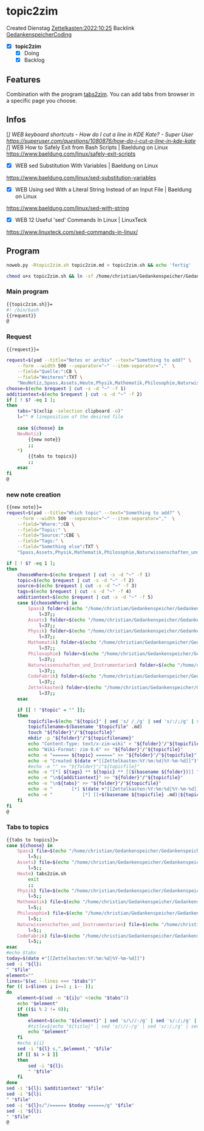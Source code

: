 # topic2zim
Created Dienstag [Zettelkasten:2022:10:25]()
Backlink [GedankenspeicherCoding](../GedankenspeicherCoding.md)

- [X] **topic2zim**
	- [X] Doing
	- [X] Backlog

## Features

Combination with the program [tabs2zim](tabs2zim.md).
You can add tabs from browser in a specific page you choose.


## Infos

[*] WEB keyboard shortcuts - How do I cut a line in KDE Kate? - Super User
 https://superuser.com/questions/1080876/how-do-i-cut-a-line-in-kde-kate
[*] WEB How to Safely Exit from Bash Scripts | Baeldung on Linux
 https://www.baeldung.com/linux/safely-exit-scripts


- [X] WEB sed Substitution With Variables | Baeldung on Linux

 https://www.baeldung.com/linux/sed-substitution-variables

- [X] WEB Using sed With a Literal String Instead of an Input File | Baeldung on Linux

 https://www.baeldung.com/linux/sed-with-string

- [X] WEB 12 Useful 'sed' Commands In Linux | LinuxTeck

 https://www.linuxteck.com/sed-commands-in-linux/

## Program

```bash
noweb.py -Rtopic2zim.sh topic2zim.md > topic2zim.sh && echo 'fertig'
```

```bash
chmod u+x topic2zim.sh && ln -sf /home/christian/Gedankenspeicher/Gedankenspeicherwiki/Zettelkasten/ZetteL/CodeFabrik/GedankenspeicherCoding/topic2zim.sh ~/.local/bin/topic2zim.sh && echo 'fertig'
```


### Main program

```bash
{{topic2zim.sh}}=
#! /bin/bash
{{request}}
@
```

### Request

```bash
{{request}}=

request=$(yad --title="Notes or archiv" --text="Something to add?" \
	--form --width 500 --separator="~" --item-separator=","  \
	--field="Quelle:":CB \
	--field="Weiteres":TXT \
	"NeuNotiz,Spass,Assets,Heute,Physik,Mathematik,Philosophie,Naturwissenschaften_und_Instrumentarien,CodeFabrik" "")
choose=$(echo $request | cut -s -d "~" -f 1)
additiontext=$(echo $request | cut -s -d "~" -f 2)
if [ ! $? -eq 1 ]; 
then
	tabs="$(xclip -selection clipboard -o)"
	l="" # lineposition of the desired file
	
	case ${choose} in
	NeuNotiz)
		{{new note}}
		;;
	*)
		{{tabs to topics}}
		;;
	esac
fi
@
```

### new note creation


```bash
{{new note}}=
request=$(yad --title="Which topic" --text="Something to add?" \
	--form --width 500 --separator="~" --item-separator=","  \
	--field="Where:":CB \
	--field="Topic:" \
	--field="Source:":CBE \
	--field="Tags:" \
	--field="Something else":TXT \
	"Spass,Assets,Physik,Mathematik,Philosophie,Naturwissenschaften_und_Instrumentarien,CodeFabrik,Zettelkasten" "Topicname" "Internet,Christian Gößl," "" "$additiontext")

if [ ! $? -eq 1 ];
then
    chooseWhere=$(echo $request | cut -s -d "~" -f 1)
    topic=$(echo $request | cut -s -d "~" -f 2)
    source=$(echo $request | cut -s -d "~" -f 3)
    tags=$(echo $request | cut -s -d "~" -f 4)
    additiontext=$(echo $request | cut -s -d "~" -f 5)
    case ${chooseWhere} in
        Spass) folder=$(echo "/home/christian/Gedankenspeicher/Gedankenspeicherwiki/Spaß_Stream")
            l=37;;
        Assets) folder=$(echo "/home/christian/Gedankenspeicher/Gedankenspeicherwiki/Assets")
            l=37;;
        Physik) folder=$(echo "/home/christian/Gedankenspeicher/Gedankenspeicherwiki/Physik")
            l=37;;
        Mathematik) folder=$(echo "/home/christian/Gedankenspeicher/Gedankenspeicherwiki/Mathematik")
            l=37;;
        Philosophie) folder=$(echo "/home/christian/Gedankenspeicher/Gedankenspeicherwiki/Philosophie")
            l=37;;
        Naturwissenschaften_und_Instrumentarien) folder=$(echo "/home/christian/Gedankenspeicher/Gedankenspeicherwiki/Naturwissenschaften_und_Instrumentarien")
            l=37;;
        CodeFabrik) folder=$(echo "/home/christian/Gedankenspeicher/Gedankenspeicherwiki/CodeFabrik")
            l=37;;
        Zettelkasten) folder=$(echo "/home/christian/Gedankenspeicher/Gedankenspeicherwiki/Zettelkasten")
            l=37;;
    esac

	if [[ ! "$topic" = "" ]];
	then
		topicfile=$(echo "${topic}" | sed 's/ /_/g' | sed 's/:/;/g' | sed -e "s/'/_/g" | sed 's/\"//g'|  sed 's/&/n/g' | sed 's/|//g' | sed 's/\[/(/g' | sed 's/\]/)/g' | sed 's/@/at/g' | sed 's/¦//g' | sed 's/?/.ß/g').md
		topicfilename=$(basename "$topicfile" .md)
		touch "${folder}"/"${topicfile}"
		mkdir -p "${folder}"/"${topicfilename}"
		echo "Content-Type: text/x-zim-wiki" > "${folder}"/"${topicfile}"
		echo "Wiki-Format: zim 0.6" >> "${folder}"/"${topicfile}"
		echo -e "====== ${topic} ======" >> "${folder}"/"${topicfile}"
		echo -e "Created $(date +"[[Zettelkasten:%Y:%m:%d|%Y-%m-%d]]")" >> "${folder}"/"${topicfile}"
		#echo -e "" >> "${folder}"/"${topicfile}"
		echo -e "[*] ${tags} ** ${topic} ** [[$(basename ${folder})]] " >> "${folder}"/"${topicfile}"
		echo -e "\n${additiontext}" >> "${folder}"/"${topicfile}"
		echo -e "\n${tabs}" >> "${folder}"/"${topicfile}"
		echo -e "		[*] $(date +"[[Zettelkasten:%Y:%m:%d|%Y-%m-%d]]")" >> "${folder}".md
		echo -e "			[*] [[+$(basename ${topicfile} .md)|${topic}]]" >> "$folder".md
	fi
fi
@
```

### Tabs to topics

```bash
{{tabs to topics}}=
case ${choose} in
    Spass) file=$(echo "/home/christian/Gedankenspeicher/Gedankenspeicherwiki/Spaß_Stream/Spaß_Stream_Archiv.md")
        l=5;;
    Assets) file=$(echo "/home/christian/Gedankenspeicher/Gedankenspeicherwiki/Assets/Assets_Archiv.md")
        l=5;;
    Heute) tabs2zim.sh
        exit
        ;;
    Physik) file=$(echo "/home/christian/Gedankenspeicher/Gedankenspeicherwiki/Physik/Physik_Archiv.md")
        l=5;;
    Mathematik) file=$(echo "/home/christian/Gedankenspeicher/Gedankenspeicherwiki/Mathematik/Mathematik_Archiv.md")
        l=5;;
    Philosophie) file=$(echo "/home/christian/Gedankenspeicher/Gedankenspeicherwiki/Philosophie/Philosophie_Archiv.md")
        l=5;;
    Naturwissenschaften_und_Instrumentarien) file=$(echo "/home/christian/Gedankenspeicher/Gedankenspeicherwiki/Naturwissenschaften_und_Instrumentarien/Naturwissenschaften_und_Instrumentarien_Archiv.md")
        l=5;;
    CodeFabrik) file=$(echo "/home/christian/Gedankenspeicher/Gedankenspeicherwiki/CodeFabrik/CodeFabrik_Archiv.md")
        l=5;;
esac
#echo $tabs
today=$(date +"[[Zettelkasten:%Y:%m:%d|%Y-%m-%d]]")
sed -i "${l}i
" "$file"
element=""
lines="$(wc --lines <<< "$tabs")"
for (( i=$lines ; i>=1 ; i-- ));
do
    element=$(sed -n "${i}p" <(echo "$tabs"))
    echo "$element"
    if (($i % 2 != 0));
    then
        element=$(echo "${element}" | sed 's/\//-/g' | sed 's/:/;/g' | sed 's/:/;/g' | sed "s/|/;/g" | sed "s/·/;/g" | sed "s/💤/;/g")
        #title=$(echo "${title}" | sed 's/\//-/g' | sed 's/:/;/g' | sed "s/|/;/g" | sed "s/·/;/g" | sed "s/💤/;/g")
        echo "$element"
    fi
    #echo ${i}
    sed -i "${l} s,^,$element," "$file"
    if [[ $i > 1 ]]
    then
        sed -i "${l}i
        " "$file"
    fi
done
sed -i "${l}i $additiontext" "$file"
sed -i "${l}i
" "$file"
sed -i "${l}s/^/====== $today ======/g" "$file"
sed -i "${l}i
" "$file"
@
```
